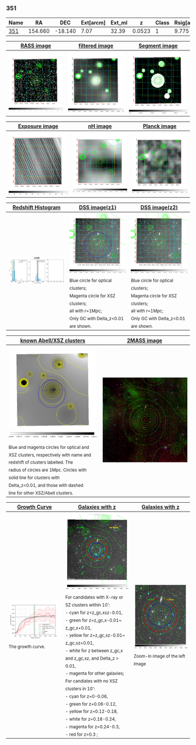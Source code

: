 <div STYLE="page-break-after: always;"></div>

### 351

|Name          |RA          |DEC      | Ext[arcm] | Ext_ml | z    | Class| Rsig[arcmin] | CRsig[c/s] | CR500[c/s] | R500[Mpc] |L500[erg/s]|F500[erg/s/cm^2]| M500[Msun]|Tx[keV]|beta|GC(XSZ,Delta_z<0.01)| GC(OPT,Delta_z<0.01)|GC|alias|
|--------------|------------|------------|---|---|-----------|--------|------|------|----|----|----|----|----|----|----|----|----|----|---|
|[351](script/351.md)     | 154.660       | -18.140       | 7.07    | 32.39   | 0.0523 | 1   | 9.775 |0.081 |0.080 |0.580 |7.693e+42 |1.185e-12 |5.831e+13 |1.560 |1.593 |-, |Wen, |-, |t349|

|[RASS image](../image/351/351_img.pdf)|[filtered image](../image/351/351_fil.pdf)|[Segment image](../image/351/351_seg.pdf)|
|-------------------|--------------------|-------------------|
| <img src="../image/351/351_img.png" width="300">  | <img src="../image/351/351_fil.png" width="300">   | <img src="../image/351/351_seg.png" width="300">  |

|[Exposure image](../image/351/351_mex.pdf)| [nH image](../image/351/351_nh.pdf)| [Planck image](../image/351/351_p.pdf)|
|-------------------|--------------------|-------------------|
|<img src="../image/351/351_mex.png" width="300">   | <img src="../image/351/351_nh.png" width="300">    | <img src="../image/351/351_p.png" width="300"> |

|[Redshift Histogram](../image/351/351_zg.pdf) | [DSS image(z1)](../image/351/351_dss_z1.pdf)      |  [DSS image(z2)](../image/351/351_dss_z2.pdf)    |
|-------------------|--------------------|-------------------|
|<img src="../image/351/351_zg.png" width="300"> |<img src="../image/351/351_dss_z1.png" width="300"> <sub><br>Blue circle for optical clusters; <br>Magenta circle for XSZ clusters; <br>all with r=1Mpc; <br>Only GC with Delta_z<0.01 are shown. </sub>| <img src="../image/351/351_dss_z2.png" width="300"><sub><br>Blue circle for optical clusters; <br>Magenta circle for XSZ clusters; <br>all with r=1Mpc; <br>Only GC with Delta_z<0.01 are shown. </sub> |

|[known Abell/XSZ clusters](../image/351/351_m.pdf) | [2MASS image](../image/351/351_2mass.pdf)      |
|-------------------|-------------------|
|<img src=../image/351/351_m.png width="300"> <sub><br>Blue and magenta circles for optical and <br>XSZ clusters, respectively with name and <br>redshift of clusters labelled. The <br>radius of circles are 1Mpc. Circles with <br>solid line for clusters with <br>Delta_z<0.01, and those with dashed <br>line for other XSZ/Abell clusters.        </sub>|<img src="../image/351/351_2mass.png" width="300">  |

|[Growth Curve](../image/351/351_gca_all.png) |[Galaxies with z](../image/351/351_opt_ned.pdf) |[Galaxies with z](../image/351/351_opt_ned_zoom.pdf) |
|-------------------|-------------------|-------------------|
| <img src="../image/351/351_gca_all.png" width="300"> <sub><br>The growth curve.</sub>| <img src=../image/351/351_opt_ned.png width="300"> <br><sub> For candidates with X-ray or SZ clusters within 10': <br> - cyan for z<z_gc,xsz-0.01, <br> - green for z=z_gc,x-0.01~ z_gc,x+0.01, <br> - yellow for z=z_gc,sz-0.01~ z_gc,sz+0.01, <br> - white for z between z_gc,x and z_gc,sz, and Delta_z > 0.01, <br> - magenta for other galaxies; <br>For candiates with no XSZ clusters in 10': <br> - cyan for z=0-0.06, <br> - green for z=0.06-0.12, <br> - yellow for z=0.12-0.18, <br> - white for z=0.18-0.24, <br> - magenta for z=0.24-0.3, <br> - red for z>0.3 ;  </sub>|<img src=../image/351/351_opt_ned_zoom.png width="300">  <br><sub> Zoom-in image of the left image</sub>|




